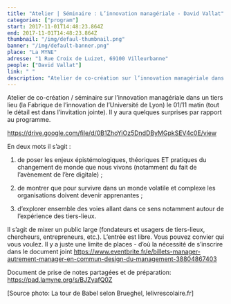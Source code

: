 ```yaml
---
title: "Atelier | Séminaire : L’innovation managériale - David Vallat"
categories: ["program"]
start: 2017-11-01T14:48:23.864Z
end: 2017-11-01T14:48:23.864Z
thumbnail: "/img/defaul-thumbnail.png"
banner: "/img/default-banner.png"
place: "La MYNE"
adresse: "1 Rue Croix de Luizet, 69100 Villeurbanne"
people: ["David Vallat"]
link: " "
description: "Atelier de co-création sur l’innovation managériale dans un tiers lieu (la Fabrique de l’innovation de l’Université de Lyon). Il y aura quelques surprises par rapport au programme."
---
```


Atelier de co-création / séminaire sur l’innovation managériale dans un tiers lieu (la Fabrique de l’innovation de l’Université de Lyon) le 01/11 matin (tout le détail est dans l’invitation jointe). Il y aura quelques surprises par rapport au programme.

https://drive.google.com/file/d/0B1ZhoYiOz5DndDByMGpkSEV4c0E/view

En deux mots il s’agit :
1) de poser les enjeux épistémologiques, théoriques ET pratiques du changement de monde que nous vivons (notamment du fait de l’avènement de l’ère digitale) ;

2) de montrer que pour survivre dans un monde volatile et complexe les organisations doivent devenir apprenantes ;

3) d’explorer ensemble des voies allant dans ce sens notamment autour de l’expérience des tiers-lieux.

Il s’agit de mixer un public large (fondateurs et usagers de tiers-lieux, chercheurs, entrepreneurs, etc.). L’entrée est libre. Vous pouvez convier qui vous voulez. Il y a juste une limite de places -
d’où la nécessité de s’inscrire dans le document joint https://www.eventbrite.fr/e/billets-manager-autrement-manager-en-commun-design-du-management-38804867403

Document de prise de notes partagées et de préparation: https://pad.lamyne.org/s/BJZyafQ0Z


[Source photo: La tour de Babel selon Brueghel, lelivrescolaire.fr]
